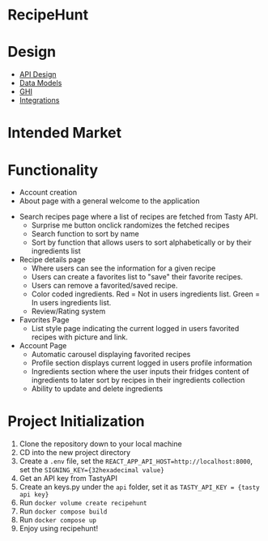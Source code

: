 # RecipeHunt

# Design

- [API Design](docs/api.md)
- [Data Models](docs/data-model.md)
- [GHI](docs/ghi.md)
- [Integrations](docs/integrations.md)

# Intended Market

# Functionality

- Account creation
- About page with a general welcome to the application

* Search recipes page where a list of recipes are fetched from Tasty API.
  - Surprise me button onclick randomizes the fetched recipes
  - Search function to sort by name
  - Sort by function that allows users to sort alphabetically or by their ingredients list
* Recipe details page
  - Where users can see the information for a given recipe
  - Users can create a favorites list to "save" their favorite recipes.
  - Users can remove a favorited/saved recipe.
  - Color coded ingredients. Red = Not in users ingredients list. Green = In users ingredients list.
  - Review/Rating system
* Favorites Page
  - List style page indicating the current logged in users favorited recipes with picture and link.
* Account Page
  - Automatic carousel displaying favorited recipes
  - Profile section displays current logged in users profile information
  - Ingredients section where the user inputs their fridges content of ingredients to later sort by recipes in their ingredients collection
  - Ability to update and delete ingredients

# Project Initialization

1. Clone the repository down to your local machine
2. CD into the new project directory
3. Create a `.env` file, set the `REACT_APP_API_HOST=http://localhost:8000`,
   set the `SIGNING_KEY={32hexadecimal value}`
4. Get an API key from TastyAPI
5. Create an keys.py under the `api` folder, set it as `TASTY_API_KEY = {tasty api key}`
6. Run `docker volume create recipehunt`
7. Run `docker compose build`
8. Run `docker compose up`
9. Enjoy using recipehunt!
